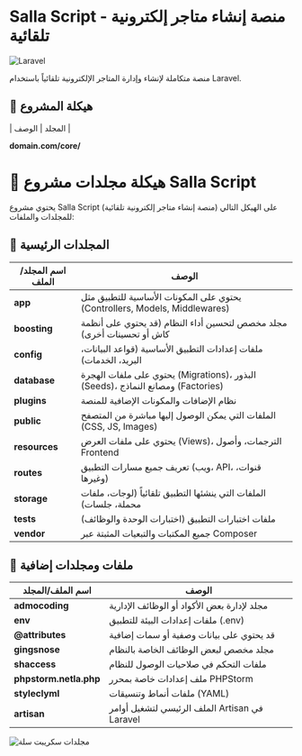 # Salla Script - منصة إنشاء متاجر إلكترونية تلقائية

![Laravel](https://img.shields.io/badge/Laravel-FF2D20?style=for-the-badge&logo=laravel&logoColor=white)

منصة متكاملة لإنشاء وإدارة المتاجر الإلكترونية تلقائياً باستخدام Laravel.

## 📂 هيكلة المشروع

| المجلد | الوصف |

**domain.com/core/**
# 📂 هيكلة مجلدات مشروع Salla Script

يحتوي مشروع Salla Script (منصة إنشاء متاجر إلكترونية تلقائية) على الهيكل التالي للمجلدات والملفات:

## 📁 المجلدات الرئيسية

| اسم المجلد/الملف | الوصف |
|------------------|-------|
| **app** | يحتوي على المكونات الأساسية للتطبيق مثل (Controllers, Models, Middlewares) |
| **boosting** | مجلد مخصص لتحسين أداء النظام (قد يحتوي على أنظمة كاش أو تحسينات أخرى) |
| **config** | ملفات إعدادات التطبيق الأساسية (قواعد البيانات، البريد، الخدمات) |
| **database** | يحتوي على ملفات الهجرة (Migrations)، البذور (Seeds)، ومصانع النماذج (Factories) |
| **plugins** | نظام الإضافات والمكونات الإضافية للمنصة |
| **public** | الملفات التي يمكن الوصول إليها مباشرة من المتصفح (CSS, JS, Images) |
| **resources** | يحتوي على ملفات العرض (Views)، الترجمات، وأصول Frontend |
| **routes** | تعريف جميع مسارات التطبيق (ويب، API، قنوات، وغيرها) |
| **storage** | الملفات التي ينشئها التطبيق تلقائياً (لوجات، ملفات محملة، جلسات) |
| **tests** | ملفات اختبارات التطبيق (اختبارات الوحدة والوظائف) |
| **vendor** | جميع المكتبات والتبعيات المثبتة عبر Composer |

## 📄 ملفات ومجلدات إضافية

| اسم الملف/المجلد | الوصف |
|------------------|-------|
| **admocoding** | مجلد لإدارة بعض الأكواد أو الوظائف الإدارية |
| **env** | ملفات إعدادات البيئة للتطبيق (.env) |
| **@attributes** | قد يحتوي على بيانات وصفية أو سمات إضافية |
| **gingsnose** | مجلد مخصص لبعض الوظائف الخاصة بالنظام |
| **shaccess** | ملفات التحكم في صلاحيات الوصول للنظام |
| **phpstorm.netla.php** | ملف إعدادات خاصة بمحرر PHPStorm |
| **styleclyml** | ملفات أنماط وتنسيقات (YAML) |
| **artisan** | الملف الرئيسي لتشغيل أوامر Artisan في Laravel |



![مجلدات سكريبت سلة](https://www.wppit.com/wp-content/uploads/2025/04/ice_screenshot_٢٠٢٥٠٤٢٨-١٥٥٥١٤.jpeg)

